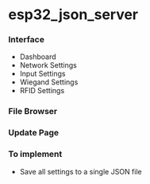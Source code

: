 # esp32_json_server

### Interface

- Dashboard
- Network Settings
- Input Settings
- Wiegand Settings
- RFID Settings

### File Browser

### Update Page

### To implement

- Save all settings to a single JSON file
